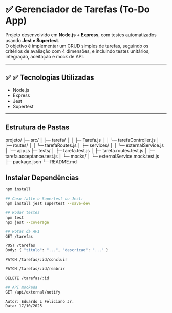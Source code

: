 # ✅ Gerenciador de Tarefas (To-Do App)

Projeto desenvolvido em **Node.js + Express**, com testes automatizados usando **Jest e Supertest**.  
O objetivo é implementar um CRUD simples de tarefas, seguindo os critérios de avaliação com 4 dimensões, e incluindo testes unitários, integração, aceitação e mock de API.

---

## ✅ ✅ Tecnologias Utilizadas
- Node.js
- Express
- Jest
- Supertest

---

##  Estrutura de Pastas

projeto/
├─ src/
│ ├─ tarefa/
│ │ ├─ Tarefa.js
│ │ └─ tarefaController.js
│ ├─ routes/
│ │ └─ tarefaRoutes.js
│ ├─ services/
│ │ └─ externalService.js
│ └─ app.js
├─ tests/
│ ├─ tarefa.test.js
│ ├─ tarefa.routes.test.js
│ ├─ tarefa.acceptance.test.js
│ └─ mocks/
│ └─ externalService.mock.test.js
├─ package.json
└─ README.md

## Instalar Dependências
```bash
npm install

## Caso falte o Supertest ou Jest:
npm install jest supertest --save-dev

## Rodar testes
npm test
npx jest --coverage

## Rotas da API
GET /tarefas

POST /tarefas
Body: { "titulo": "...", "descricao": "..." }

PATCH /tarefas/:id/concluir

PATCH /tarefas/:id/reabrir

DELETE /tarefas/:id

## API mockada
GET /api/external/notify

Autor: Eduardo L Feliciano Jr.
Data: 17/10/2025

